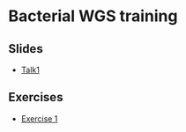 # Bacterial WGS training


## Slides
- [Talk1](https://gitpitch.com/BU-ISCIII/bacterial_wgs_training/master?p=slides/talk1)
## Exercises
- [Exercise 1](#exercises/exercise1.md)
